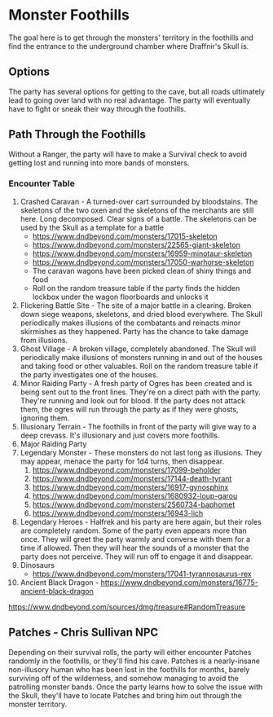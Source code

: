 # Monster Foothills
The goal here is to get through the monsters' territory in the foothills and find the entrance to the underground chamber where Draffnir's Skull is.

## Options
The party has several options for getting to the cave, but all roads ultimately lead to going over land with no real advantage. The party will eventually have to fight or sneak their way through the foothills.

## Path Through the Foothills
Without a Ranger, the party will have to make a Survival check to avoid getting lost and running into more bands of monsters.

### Encounter Table
1. Crashed Caravan - A turned-over cart surrounded by bloodstains. The skeletons of the two oxen and the skeletons of the merchants are still here. Long decomposed. Clear signs of a battle. The skeletons can be used by the Skull as a template for a battle
    * https://www.dndbeyond.com/monsters/17015-skeleton
    * https://www.dndbeyond.com/monsters/22565-giant-skeleton
    * https://www.dndbeyond.com/monsters/16959-minotaur-skeleton
    * https://www.dndbeyond.com/monsters/17050-warhorse-skeleton
    * The caravan wagons have been picked clean of shiny things and food
    * Roll on the random treasure table if the party finds the hidden lockbox under the wagon floorboards and unlocks it
2. Flickering Battle Site - The site of a major battle in a clearing. Broken down siege weapons, skeletons, and dried blood everywhere. The Skull periodically makes illusions of the combatants and reinacts minor skirmishes as they happened. Party has the chance to take damage from illusions.
3. Ghost Village - A broken village, completely abandoned. The Skull will periodically make illusions of monsters running in and out of the houses and taking food or other valuables. Roll on the random treasure table if the party investigates one of the houses.
4. Minor Raiding Party - A fresh party of Ogres has been created and is being sent out to the front lines. They're on a direct path with the party. They're running and look out for blood. If the party does not attack them, the ogres will run through the party as if they were ghosts, ignoring them.
5. Illusionary Terrain - The foothills in front of the party will give way to a deep crevass. It's illusionary and just covers more foothills.
6. Major Raiding Party
7. Legendary Monster - These monsters do not last long as illusions. They may appear, menace the party for 1d4 turns, then disappear.
    1. https://www.dndbeyond.com/monsters/17099-beholder
    2. https://www.dndbeyond.com/monsters/17144-death-tyrant
    3. https://www.dndbeyond.com/monsters/16917-gynosphinx
    4. https://www.dndbeyond.com/monsters/1680932-loup-garou
    5. https://www.dndbeyond.com/monsters/2560734-baphomet
    6. https://www.dndbeyond.com/monsters/16943-lich
8. Legendary Heroes - Halfrek and his party are here again, but their roles are completely random. Some of the party even appears more than once. They will greet the party warmly and converse with them for a time if allowed. Then they will hear the sounds of a monster that the party does not perceive. They will run off to engage it and disappear.
9. Dinosaurs
    * https://www.dndbeyond.com/monsters/17041-tyrannosaurus-rex
10. Ancient Black Dragon - https://www.dndbeyond.com/monsters/16775-ancient-black-dragon

https://www.dndbeyond.com/sources/dmg/treasure#RandomTreasure

## Patches - Chris Sullivan NPC
Depending on their survival rolls, the party will either encounter Patches randomly in the foothills, or they'll find his cave. Patches is a nearly-insane non-illusory human who has been lost in the foothills for months, barely surviving off of the wilderness, and somehow managing to avoid the patrolling monster bands. Once the party learns how to solve the issue with the Skull, they'll have to locate Patches and bring him out through the monster territory.
